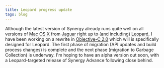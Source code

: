 ```yaml
---
title: Leopard progress update
tags: blog
---
```


Although the latest version of Synergy already runs quite well on all versions of [Mac OS X](http://www.wincent.com/knowledge-base/Mac%20OS%20X) from [Jaguar](http://www.wincent.com/knowledge-base/Jaguar) right up to (and including) [Leopard](http://www.wincent.com/knowledge-base/Leopard), I have been working on a rewrite in [Objective-C 2.0](http://www.wincent.com/knowledge-base/Objective-C%202.0) which will is specifically designed for Leopard. The first phase of migration (API updates and build process changes) is complete and the next phase (migration to Garbage Collection) is underway. I'm hoping to have an alpha version out soon, with a Leopard-targeted release of Synergy Advance following close behind.
